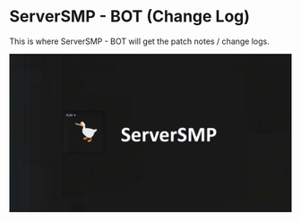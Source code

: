# ServerSMP - BOT (Change Log)

This is where ServerSMP - BOT will get the patch notes / change logs.

![banner](https://github.com/Prince527GitHub/ServerSMP/blob/ServerSMP-Web/assets/banner-smp.png?raw=true)
